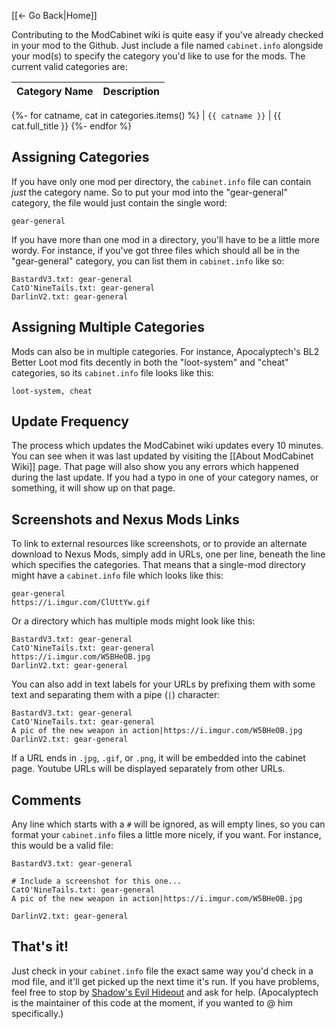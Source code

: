 [[← Go Back|Home]]

Contributing to the ModCabinet wiki is quite easy if you've already checked
in your mod to the Github.  Just include a file named `cabinet.info` alongside
your mod(s) to specify the category you'd like to use for the mods.  The
current valid categories are:

| Category Name | Description |
| --- | --- |
{%- for catname, cat in categories.items() %}
| `{{ catname }}` | {{ cat.full_title }}
{%- endfor %}

## Assigning Categories

If you have only one mod per directory, the `cabinet.info` file can contain
*just* the category name.  So to put your mod into the "gear-general" category,
the file would just contain the single word:

    gear-general

If you have more than one mod in a directory, you'll have to be a little
more wordy.  For instance, if you've got three files which should all be
in the "gear-general" category, you can list them in `cabinet.info` like so:

    BastardV3.txt: gear-general
    CatO'NineTails.txt: gear-general
    DarlinV2.txt: gear-general

## Assigning Multiple Categories

Mods can also be in multiple categories.  For instance, Apocalyptech's BL2
Better Loot mod fits decently in both the "loot-system" and "cheat" categories,
so its `cabinet.info` file looks like this:

    loot-system, cheat

## Update Frequency

The process which updates the ModCabinet wiki updates every 10 minutes.
You can see when it was last updated by visiting the [[About ModCabinet Wiki]]
page.  That page will also show you any errors which happened during the last
update.  If you had a typo in one of your category names, or something, it will
show up on that page.

## Screenshots and Nexus Mods Links

To link to external resources like screenshots, or to provide an alternate
download to Nexus Mods, simply add in URLs, one per line, beneath the line which
specifies the categories.  That means that a single-mod directory might have
a `cabinet.info` file which looks like this:

    gear-general
    https://i.imgur.com/ClUttYw.gif

Or a directory which has multiple mods might look like this:

    BastardV3.txt: gear-general
    CatO'NineTails.txt: gear-general
    https://i.imgur.com/W5BHeOB.jpg
    DarlinV2.txt: gear-general

You can also add in text labels for your URLs by prefixing them with some text
and separating them with a pipe (`|`) character:

    BastardV3.txt: gear-general
    CatO'NineTails.txt: gear-general
    A pic of the new weapon in action|https://i.imgur.com/W5BHeOB.jpg
    DarlinV2.txt: gear-general

If a URL ends in `.jpg`, `.gif`, or `.png`, it will be embedded into the
cabinet page.  Youtube URLs will be displayed separately from other URLs.

## Comments

Any line which starts with a `#` will be ignored, as will empty lines, so you
can format your `cabinet.info` files a little more nicely, if you want.
For instance, this would be a valid file:

    BastardV3.txt: gear-general

    # Include a screenshot for this one...
    CatO'NineTails.txt: gear-general
    A pic of the new weapon in action|https://i.imgur.com/W5BHeOB.jpg

    DarlinV2.txt: gear-general

## That's it!

Just check in your `cabinet.info` file the exact same way you'd check in a mod
file, and it'll get picked up the next time it's run.  If you have problems,
feel free to stop by [Shadow's Evil Hideout](http://borderlandsmodding.com/community/)
and ask for help.  (Apocalyptech is the maintainer of this code at the moment,
if you wanted to @ him specifically.)
